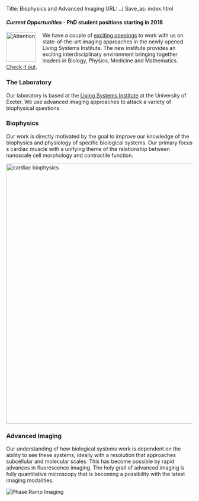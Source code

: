 Title: Biophysics and Advanced Imaging
URL: ../
Save_as: index.html

#### _Current Opportunities_ - PhD student positions starting in 2018

<img style="float:left; border-right:18px solid white" width="80" src="/images/logos/Achtung.png" alt="Attention"> We have a couple of [exciting openings](/pages/openings) to work with us on state-of-the-art imaging approaches in the
newly opened Living Systems Institute. The new institute provides an exciting interdisciplinary
environment bringing together leaders in Biology, Physics, Medicine and Mathematics. [Check it out](/pages/openings).

### The Laboratory

Our laboratory is based at the [Living Systems Institute](http://www.exeter.ac.uk/livingsystems/) at the University of Exeter. We use advanced imaging approaches to attack a variety of biophysical questions.

### Biophysics

Our work is directly motivated by the goal to improve our knowledge of the biophysics and physiology of specific biological systems. Our primary focus s cardiac muscle with a unifying theme of the relationship between nanoscale cell morphology and contractile function.

<img width="700" src="/images/research/cardiac-overview.png" alt="cardiac biophysics">

### Advanced Imaging

Our understanding of how biological systems work is  dependent on the ability to see these systems, ideally with a resolution that approaches subcellular and molecular scales. This has become possible by rapid advances in fluorescence imaging. The holy grail of advanced imaging is fully quantitative microscopy that is becoming a possibility with the latest imaging modalities.

<img src="/images/research/PRILM-3d.png" alt="Phase Ramp Imaging">
